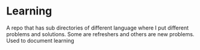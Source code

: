 # Learning
A repo that has sub directories of different language where I put different problems and solutions. Some are refreshers and others are new problems. Used to document learning
